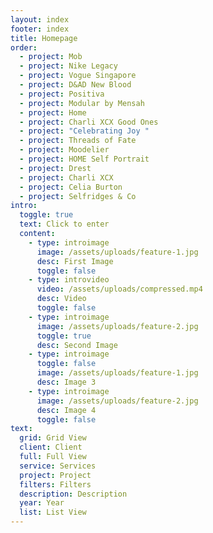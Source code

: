 ```yaml
---
layout: index
footer: index
title: Homepage
order:
  - project: Mob
  - project: Nike Legacy
  - project: Vogue Singapore
  - project: D&AD New Blood
  - project: Positiva
  - project: Modular by Mensah
  - project: Home
  - project: Charli XCX Good Ones
  - project: "Celebrating Joy "
  - project: Threads of Fate
  - project: Moodelier
  - project: HOME Self Portrait
  - project: Drest
  - project: Charli XCX
  - project: Celia Burton
  - project: Selfridges & Co
intro:
  toggle: true
  text: Click to enter
  content:
    - type: introimage
      image: /assets/uploads/feature-1.jpg
      desc: First Image
      toggle: false
    - type: introvideo
      video: /assets/uploads/compressed.mp4
      desc: Video
      toggle: false
    - type: introimage
      image: /assets/uploads/feature-2.jpg
      toggle: true
      desc: Second Image
    - type: introimage
      toggle: false
      image: /assets/uploads/feature-1.jpg
      desc: Image 3
    - type: introimage
      image: /assets/uploads/feature-2.jpg
      desc: Image 4
      toggle: false
text:
  grid: Grid View
  client: Client
  full: Full View
  service: Services
  project: Project
  filters: Filters
  description: Description
  year: Year
  list: List View
---
```


